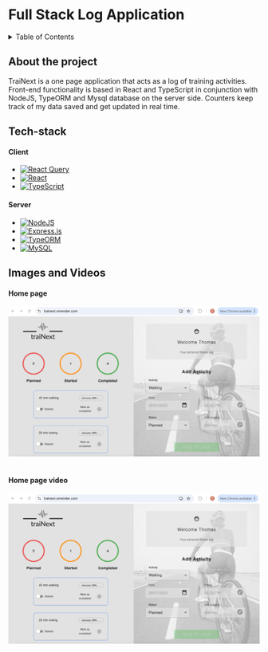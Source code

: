 # Full Stack Log Application

<!-- TABLE OF CONTENTS -->
<details>
  <summary>Table of Contents</summary>
  <ol>
    <li>
      <a href="#about-the-project">About The Project</a>
      <ul>
        <li><a href="#tech-stack">Built With</a></li>
      </ul>
    </li>
    <li>
      <a href="#getting-started">Getting Started</a>
      <ul>
        <li><a href="#prerequisites">Prerequisites</a></li>
        <li><a href="#installation">Installation</a></li>
      </ul>
    </li>
    <li><a href="#images-and-videos">Images and videos</a></li>
    
  </ol>
</details>

## About the project

TraiNext is a one page application that acts as a log of training activities. Front-end functionality is based in React and TypeScript in conjunction with NodeJS, TypeORM and Mysql database on the server side. Counters keep track of my data saved and get updated in real time.

## Tech-stack

#### Client

- [![React Query](https://img.shields.io/badge/React%20Query-FF4154?logo=reactquery&logoColor=fff)](#)
- [![React](https://img.shields.io/badge/React-%2320232a.svg?logo=react&logoColor=%2361DAFB)](#)
- [![TypeScript](https://img.shields.io/badge/TypeScript-3178C6?logo=typescript&logoColor=fff)](#)

#### Server

- [![NodeJS](https://img.shields.io/badge/Node.js-6DA55F?logo=node.js&logoColor=white)](#)
- [![Express.js](https://img.shields.io/badge/Express.js-%23404d59.svg?logo=express&logoColor=%2361DAFB)](#)
- [![TypeORM](https://img.shields.io/badge/TypeORM-FE0803?logo=typeorm&logoColor=fff)](#)
- [![MySQL](https://img.shields.io/badge/MySQL-4479A1?logo=mysql&logoColor=fff)](#)

## Images and Videos

#### Home page

![Reference Image](/trainext/public/screenshots/trainext-main.jpg)&nbsp;

#### Home page video

[![Home page video](/trainext/public/screenshots/trainext-main.jpg)](https://vimeo.com/897581654 "Home page video - Click to Watch!")
